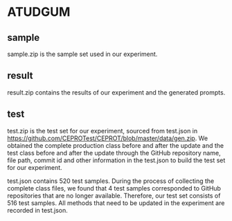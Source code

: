 # ATUDGUM
## sample
sample.zip is the sample set used in our experiment.

## result
result.zip contains the results of our experiment and the generated prompts.

## test
test.zip is the test set for our experiment, sourced from test.json in https://github.com/CEPROTest/CEPROT/blob/master/data/gen.zip. We obtained the complete production class before and after the update and the test class before and after the update through the GitHub repository name, file path, commit id and other information in the test.json to build the test set for our experiment.

test.json contains 520 test samples. During the process of collecting the complete class files, we found that 4 test samples corresponded to GitHub repositories that are no longer available. Therefore, our test set consists of 516 test samples. All methods that need to be updated in the experiment are recorded in test.json.
